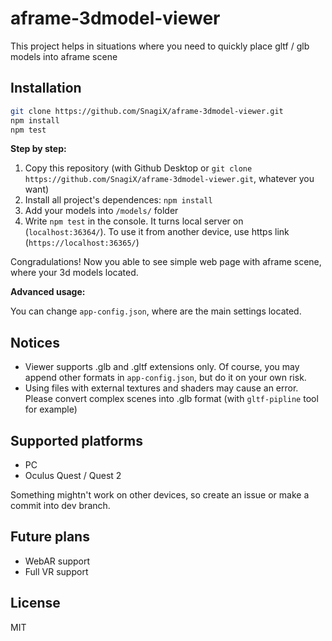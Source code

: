 # aframe-3dmodel-viewer
This project helps in situations where you need to quickly place gltf / glb models into aframe scene

## Installation

```sh
git clone https://github.com/SnagiX/aframe-3dmodel-viewer.git
npm install
npm test
```

**Step by step:**

1. Copy this repository (with Github Desktop or `git clone https://github.com/SnagiX/aframe-3dmodel-viewer.git`, whatever you want)
2. Install all project's dependences: `npm install`
3. Add your models into `/models/` folder
4. Write `npm test` in the console. It turns local server on (`localhost:36364/`). To use it from another device, use https link (`https://localhost:36365/`)

Congradulations! Now you able to see simple web page with aframe scene, where your 3d models located.

**Advanced usage:**

You can change `app-config.json`, where are the main settings located.

## Notices

- Viewer supports .glb and .gltf extensions only. Of course, you may append other formats in `app-config.json`, but do it on your own risk.
- Using files with external textures and shaders may cause an error. Please convert complex scenes into .glb format (with `gltf-pipline` tool for example)

## Supported platforms

- PC
- Oculus Quest / Quest 2

Something mightn't work on other devices, so create an issue or make a commit into dev branch.

## Future plans

- WebAR support
- Full VR support

## License

MIT